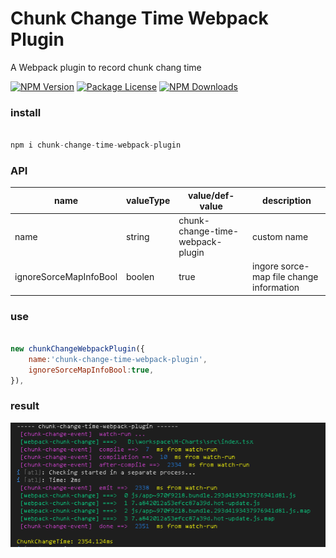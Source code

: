 # Chunk Change Time Webpack Plugin

A Webpack plugin to record chunk chang time

<a href="https://www.npmjs.com/chunk-change-time-webpack-plugin" target="_blank"><img src="https://img.shields.io/npm/v/chunk-change-time-webpack-plugin.svg" alt="NPM Version" /></a>
<a href="https://www.npmjs.com/chunk-change-time-webpack-plugin" target="_blank"><img src="https://img.shields.io/npm/l/chunk-change-time-webpack-plugin.svg" alt="Package License" /></a>
<a href="https://www.npmjs.com/chunk-change-time-webpack-plugin" target="_blank"><img src="https://img.shields.io/npm/dm/chunk-change-time-webpack-plugin.svg" alt="NPM Downloads" /></a>

### install

```javascript

npm i chunk-change-time-webpack-plugin

```
### API

| name | valueType | value/def-value| description |
|----|----|----|----|
|name | string |chunk-change-time-webpack-plugin | custom name|
|ignoreSorceMapInfoBool | boolen | true | ingore sorce-map file change information|

### use

```javascript

new chunkChangeWebpackPlugin({
    name:'chunk-change-time-webpack-plugin',
    ignoreSorceMapInfoBool:true, 
}),
```



### result

![png](./src/img.png)
